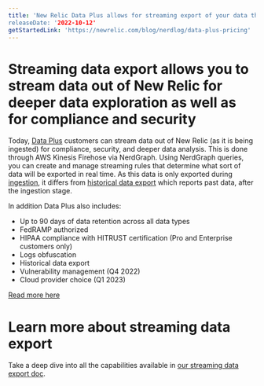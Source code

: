```yaml
---
title: 'New Relic Data Plus allows for streaming export of your data through AWS Kinesis Firehose for deeper data exploration and compliance needs.
releaseDate: '2022-10-12'
getStartedLink: 'https://newrelic.com/blog/nerdlog/data-plus-pricing'
---
```


#  Streaming data export allows you to stream data out of New Relic for deeper data exploration as well as for compliance and security 

Today, [Data Plus](https://docs.newrelic.com/whats-new/2022/06/whats-new-6-1-data-plus-available) customers can stream data out of New Relic (as it is being ingested) for compliance, security, and deeper data analysis. This is done through AWS Kinesis Firehose via NerdGraph. Using NerdGraph queries, you can create and manage streaming rules that determine what sort of data will be exported in real time. As this data is only exported during [ingestion](https://docs.newrelic.com/docs/data-apis/manage-data/manage-data-coming-new-relic), it differs from [historical data export](https://docs.newrelic.com/whats-new/2022/09/whats-new-9-14-historical-data-exports) which reports past data, after the ingestion stage.  

In addition Data Plus also includes:

* Up to 90 days of data retention across all data types
* FedRAMP authorized
* HIPAA compliance with HITRUST certification (Pro and Enterprise customers only) 
* Logs obfuscation
* Historical data export
* Vulnerability management (Q4 2022)
* Cloud provider choice (Q1 2023)

[Read more here](https://newrelic.com/blog/nerdlog/data-plus-pricing)

# Learn more about streaming data export

Take a deep dive into all the capabilities available in [our streaming data export doc](https://docs.newrelic.com/docs/apis/nerdgraph/examples/nerdgraph-streaming-export).

